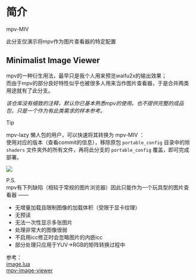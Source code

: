 # 简介

mpv-MIV

此分支仅演示将mpv作为图片查看器的特定配置

## Minimalist Image Viewer

mpv的一种衍生用法，最早只是我个人用来预览waifu2x的输出效果；  
而由于mpv的部分良好特性似乎也被很多人用来当作图片查看器，于是合并两类用途就有了此分支。

_该仓库没有细致的注释，默认你已基本熟悉mpv的使用。也不提供完整的成品包，只是一个作为有此类需求的样本参考。_

>[!TIP]
> mpv-lazy 懒人包的用户，可以快速将其转换为 mpv-MIV ：  
>使用对应的版本（查看commit的信息），移除原包 `portable_config` 目录中的除 `shaders` 文件夹外的所有文件，再将此分支的 `portable_config` 覆盖，即可完成部署。

![](Temp/MIV.jpg)

P.S.  
mpv有下列缺陷（相较于常规的图片浏览器）因此只能作为一个玩具型的图片查看器 ——
- 无增量加载且限制图像的加载体积（受限于显卡纹理）
- 无预读
- 无法一次性显示多张图片
- 处理非常大的图像很弱
- 不启用icc修正时会忽略图片的内嵌icc
- 部分处理只应用于YUV→RGB的矩阵转换过程中

参考：  
[image.lua](https://gist.github.com/haasn/7919afd765e308fa91cbe19a64631d0f)  
[mpv-image-viewer](https://github.com/occivink/mpv-image-viewer)
